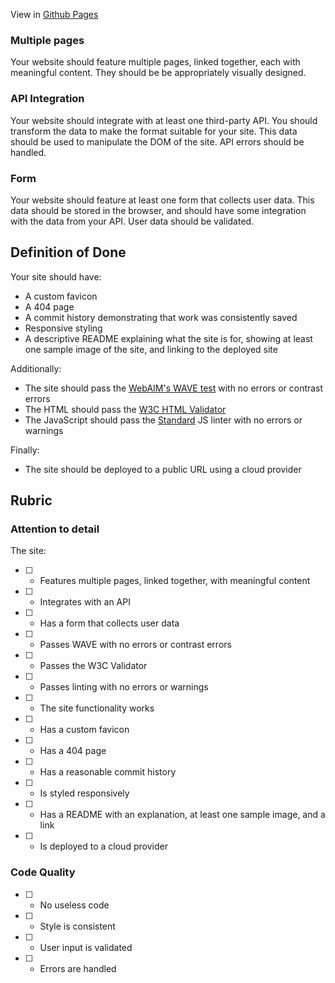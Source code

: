 View in [Github Pages](https://jatkin80.github.io/production-website/)


### Multiple pages

Your website should feature multiple pages, linked together, each with meaningful content. They should be be appropriately visually designed.

### API Integration

Your website should integrate with at least one third-party API. You should transform the data to make the format suitable for your site. This data should be used to manipulate the DOM of the site. API errors should be handled.

### Form

Your website should feature at least one form that collects user data. This data should be stored in the browser, and should have some integration with the data from your API. User data should be validated.

## Definition of Done

Your site should have:

* A custom favicon
* A 404 page
* A commit history demonstrating that work was consistently saved
* Responsive styling
* A descriptive README explaining what the site is for, showing at least one sample image of the site, and linking to the deployed site

Additionally:

* The site should pass the [WebAIM's WAVE test](https://wave.webaim.org/) with no errors or contrast errors
* The HTML should pass the [W3C HTML Validator](https://validator.w3.org/)
* The JavaScript should pass the [Standard](https://standardjs.com/) JS linter with no errors or warnings

Finally:

* The site should be deployed to a public URL using a cloud provider

## Rubric

### Attention to detail

The site:

* [ ] - Features multiple pages, linked together, with meaningful content
* [ ] - Integrates with an API
* [ ] - Has a form that collects user data
* [ ] - Passes WAVE with no errors or contrast errors
* [ ] - Passes the W3C Validator
* [ ] - Passes linting with no errors or warnings
* [ ] - The site functionality works
* [ ] - Has a custom favicon
* [ ] - Has a 404 page
* [ ] - Has a reasonable commit history
* [ ] - Is styled responsively
* [ ] - Has a README with an explanation, at least one sample image, and a link
* [ ] - Is deployed to a cloud provider

### Code Quality

* [ ] - No useless code
* [ ] - Style is consistent
* [ ] - User input is validated
* [ ] - Errors are handled
